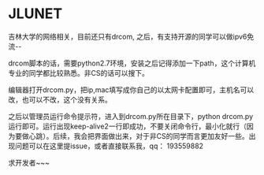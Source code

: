 # JLUNET
吉林大学的网络相关，目前还只有drcom, 之后，有支持开源的同学可以做ipv6免流--

drcom脚本的话，需要python2.7环境，安装之后记得添加一下path，这个计算机专业的同学都比较熟悉。非CS的话可以搜下。

编辑器打开drcom.py，把ip,mac填写成你自己的以太网卡配置即可，主机名可以改，也可以不改，这个没有关系。

之后以管理员运行命令提示符，进入到drcom.py所在目录下，python drcom.py运行即可。运行出现keep-alive2一行即成功，不要关闭命令行，最小化就行（因为要做心跳）。后续，我会把界面做出来，对于非CS的同学而言更加友好一些。出现问题可以在这里提issue，或者直接联系我，qq： 193559882

求开发者~~~
